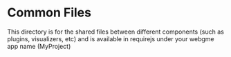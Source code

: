 # Common Files
This directory is for the shared files between different components (such as plugins, visualizers, etc) and is available in requirejs under your webgme app name (MyProject)
